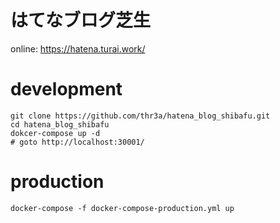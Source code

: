 # はてなブログ芝生

online: https://hatena.turai.work/

# development

```
git clone https://github.com/thr3a/hatena_blog_shibafu.git
cd hatena_blog_shibafu
dokcer-compose up -d
# goto http://localhost:30001/
```

# production

```
docker-compose -f docker-compose-production.yml up
```
